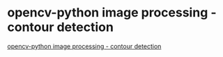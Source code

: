 # opencv-python image processing - contour detection
[opencv-python image processing - contour detection](https://aiwithcloud.com/2022/09/19/opencv_python_image_processing___contour_detection/)